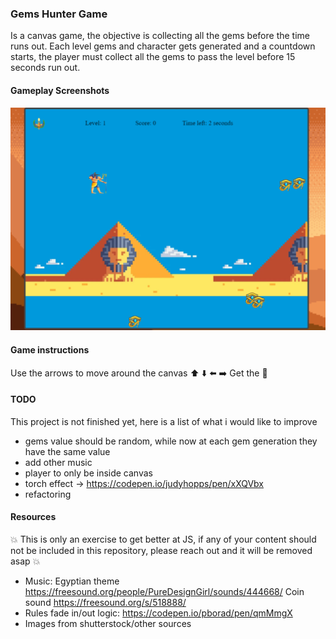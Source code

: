 ### Gems Hunter Game

Is a canvas game, the objective is collecting all the gems before the time runs out.
Each level gems and character gets generated and a countdown starts, the player must collect all the gems to pass the level before 15 seconds run out.


#### Gameplay Screenshots
![Screenshot](Capture.PNG)

#### Game instructions
Use the arrows to move around the canvas
:arrow_up: :arrow_down: :arrow_left: :arrow_right:
Get the :gem:


#### TODO
This project is not finished yet, here is a list of what i would like to improve
- gems value should be random, while now at each gem generation they have the same value
- add other music
- player to only be inside canvas
- torch effect -> https://codepen.io/judyhopps/pen/xXQVbx
- refactoring

#### Resources
 :boom: This is only an exercise to get better at JS, if any of your content should not be included in this repository, please reach out and it will be removed asap :boom:
- Music: Egyptian theme https://freesound.org/people/PureDesignGirl/sounds/444668/
Coin sound https://freesound.org/s/518888/
- Rules fade in/out logic: https://codepen.io/pborad/pen/qmMmgX
- Images from shutterstock/other sources
